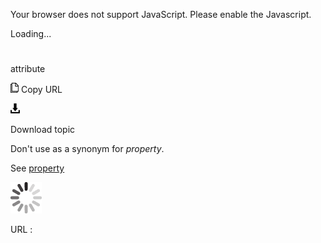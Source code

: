Your browser does not support JavaScript. Please enable the Javascript.

Loading...

# 

attribute

![Copy URL](audiobook_files/Copy.png)
Copy URL

![Download](audiobook_files/Download.png)

Download topic

Don't use as a synonym for *property*.

See [property](https://worldready.cloudapp.net/Styleguide/Read?id=2700&topicid=32546)

![In progress](audiobook_files/activity-large.gif)

URL :
